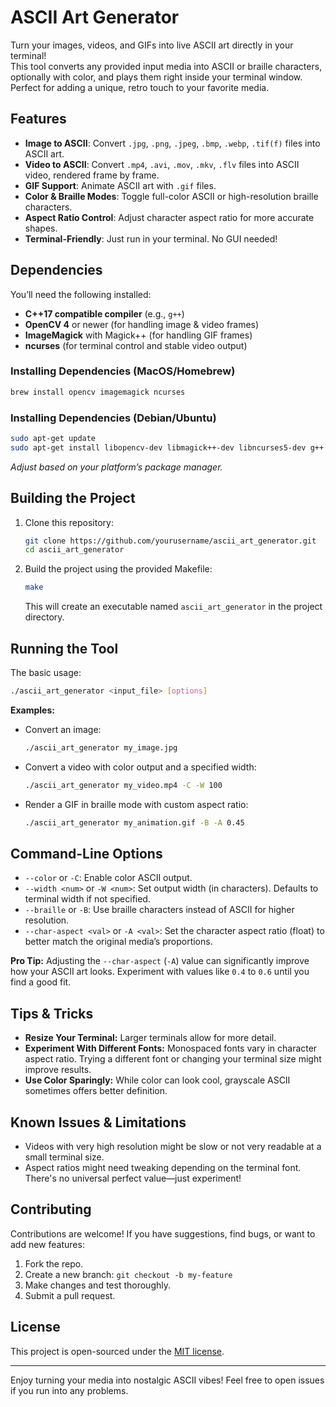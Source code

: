 # ASCII Art Generator

Turn your images, videos, and GIFs into live ASCII art directly in your terminal!  
This tool converts any provided input media into ASCII or braille characters, optionally with color, and plays them right inside your terminal window. Perfect for adding a unique, retro touch to your favorite media.

## Features

- **Image to ASCII**: Convert `.jpg`, `.png`, `.jpeg`, `.bmp`, `.webp`, `.tif(f)` files into ASCII art.
- **Video to ASCII**: Convert `.mp4`, `.avi`, `.mov`, `.mkv`, `.flv` files into ASCII video, rendered frame by frame.
- **GIF Support**: Animate ASCII art with `.gif` files.
- **Color & Braille Modes**: Toggle full-color ASCII or high-resolution braille characters.
- **Aspect Ratio Control**: Adjust character aspect ratio for more accurate shapes.
- **Terminal-Friendly**: Just run in your terminal. No GUI needed!

## Dependencies

You’ll need the following installed:

- **C++17 compatible compiler** (e.g., `g++`)
- **OpenCV 4** or newer (for handling image & video frames)
- **ImageMagick** with Magick++ (for handling GIF frames)
- **ncurses** (for terminal control and stable video output)

### Installing Dependencies (MacOS/Homebrew)

```bash
brew install opencv imagemagick ncurses
```

### Installing Dependencies (Debian/Ubuntu)

```bash
sudo apt-get update
sudo apt-get install libopencv-dev libmagick++-dev libncurses5-dev g++
```

*Adjust based on your platform’s package manager.*

## Building the Project

1. Clone this repository:
   ```bash
   git clone https://github.com/yourusername/ascii_art_generator.git
   cd ascii_art_generator
   ```

2. Build the project using the provided Makefile:
   ```bash
   make
   ```

   This will create an executable named `ascii_art_generator` in the project directory.

## Running the Tool

The basic usage:
```bash
./ascii_art_generator <input_file> [options]
```

**Examples:**
- Convert an image:
  ```bash
  ./ascii_art_generator my_image.jpg
  ```
- Convert a video with color output and a specified width:
  ```bash
  ./ascii_art_generator my_video.mp4 -C -W 100
  ```
- Render a GIF in braille mode with custom aspect ratio:
  ```bash
  ./ascii_art_generator my_animation.gif -B -A 0.45
  ```

## Command-Line Options

- `--color` or `-C`: Enable color ASCII output.
- `--width <num>` or `-W <num>`: Set output width (in characters). Defaults to terminal width if not specified.
- `--braille` or `-B`: Use braille characters instead of ASCII for higher resolution.
- `--char-aspect <val>` or `-A <val>`: Set the character aspect ratio (float) to better match the original media’s proportions.

**Pro Tip:** Adjusting the `--char-aspect` (`-A`) value can significantly improve how your ASCII art looks. Experiment with values like `0.4` to `0.6` until you find a good fit.

## Tips & Tricks

- **Resize Your Terminal:** Larger terminals allow for more detail.
- **Experiment With Different Fonts:** Monospaced fonts vary in character aspect ratio. Trying a different font or changing your terminal size might improve results.
- **Use Color Sparingly:** While color can look cool, grayscale ASCII sometimes offers better definition.

## Known Issues & Limitations

- Videos with very high resolution might be slow or not very readable at a small terminal size.
- Aspect ratios might need tweaking depending on the terminal font. There's no universal perfect value—just experiment!

## Contributing

Contributions are welcome! If you have suggestions, find bugs, or want to add new features:

1. Fork the repo.
2. Create a new branch: `git checkout -b my-feature`
3. Make changes and test thoroughly.
4. Submit a pull request.

## License

This project is open-sourced under the [MIT license](LICENSE).

---

Enjoy turning your media into nostalgic ASCII vibes! Feel free to open issues if you run into any problems.
